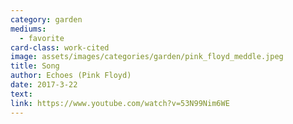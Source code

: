 ```yaml
---
category: garden
mediums:
  - favorite
card-class: work-cited
image: assets/images/categories/garden/pink_floyd_meddle.jpeg
title: Song
author: Echoes (Pink Floyd)
date: 2017-3-22
text:
link: https://www.youtube.com/watch?v=53N99Nim6WE
---
```

